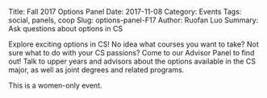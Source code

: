 Title: Fall 2017 Options Panel
Date: 2017-11-08
Category: Events
Tags: social, panels, coop
Slug: options-panel-F17
Author: Ruofan Luo
Summary: Ask questions about options in CS

Explore exciting options in CS! No idea what courses you want to take? Not sure what to do with your CS passions? Come to our Advisor Panel to find out! Talk to upper years and advisors about the options available in the CS major, as well as joint degrees and related programs.

This is a women-only event.
